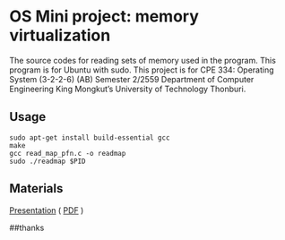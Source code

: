 # OS Mini project: memory virtualization

The source codes for reading sets of memory used in the program. 
This program is for Ubuntu with sudo. 
This project is for CPE 334: Operating System (3-2-2-6) (AB) Semester 2/2559 Department of Computer Engineering King Mongkut’s University of Technology Thonburi.

## Usage

```
sudo apt-get install build-essential gcc
make
gcc read_map_pfn.c -o readmap
sudo ./readmap $PID
```

## Materials

[Presentation](https://docs.google.com/presentation/d/1ioFD14uZaIkSjcNhp6J6YNqeKiAA65BfL5tHARuxcIw/edit?usp=sharing) ( [PDF](https://github.com/itpcc/OS-Mini-project-memory-virtualization/blob/master/OS%20Mini%20project%203%20Report.pdf) )

##thanks
